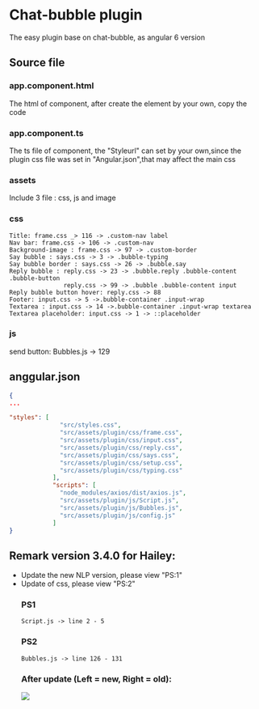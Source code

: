 # Chat-bubble plugin
The easy plugin base on chat-bubble, as angular 6 version

## Source file
### app.component.html
The html of component, after create the element by your own, copy the code

### app.component.ts
The ts file of component, the "Styleurl" can set by your own,since the plugin css file was set in "Angular.json",that may affect the main css

### assets
Include 3 file : css, js and image

### css
```
Title: frame.css _> 116 -> .custom-nav label 
Nav bar: frame.css -> 106 -> .custom-nav 
Background-image : frame.css -> 97 -> .custom-border 
Say bubble : says.css -> 3 -> .bubble-typing 
Say bubble border : says.css -> 26 -> .bubble.say
Reply bubble : reply.css -> 23 -> .bubble.reply .bubble-content .bubble-button 
               reply.css -> 99 -> .bubble .bubble-content input 
Reply bubble button hover: reply.css -> 88
Footer: input.css -> 5 ->.bubble-container .input-wrap 
Textarea : input.css -> 14 ->.bubble-container .input-wrap textarea 
Textarea placeholder: input.css -> 1 -> ::placeholder
```

### js
send button: Bubbles.js -> 129


## anggular.json

```json
{
...

"styles": [
              "src/styles.css",
              "src/assets/plugin/css/frame.css",
              "src/assets/plugin/css/input.css",
              "src/assets/plugin/css/reply.css",
              "src/assets/plugin/css/says.css",
              "src/assets/plugin/css/setup.css",
              "src/assets/plugin/css/typing.css"
            ],
            "scripts": [
              "node_modules/axios/dist/axios.js",
              "src/assets/plugin/js/Script.js",
              "src/assets/plugin/js/Bubbles.js",
              "src/assets/plugin/js/config.js"
            ]
}
```

## Remark version 3.4.0 for Hailey:
<ul>
<li>Update the new NLP version, please view "PS:1"</li>
<li>Update of css, please view "PS:2"</li
</ul>


### PS1
```
Script.js -> line 2 - 5
```

### PS2
```
Bubbles.js -> line 126 - 131
```


### After update (Left = new, Right = old):
<img src="https://i.imgur.com/WERXrxj.jpg">

